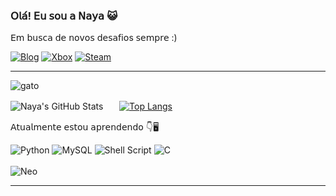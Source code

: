 ### 𝖮𝗅𝖺́! 𝖤𝗎 𝗌𝗈𝗎 𝖺 𝖭𝖺𝗒𝖺 😺
𝖤𝗆 𝖻𝗎𝗌𝖼𝖺 𝖽𝖾 𝗇𝗈𝗏𝗈𝗌 𝖽𝖾𝗌𝖺𝖿𝗂𝗈s 𝗌𝖾𝗆𝗉𝗋𝖾 :)

[![Blog](https://img.shields.io/badge/LinkedIn-0077B5?style=for-the-badge&logo=linkedin&logoColor=white)](https://www.linkedin.com/in/nayara-luciaslv/)
[![Xbox](https://img.shields.io/badge/Xbox-%23107C10.svg?style=for-the-badge&logo=Xbox&logoColor=white)](https:///)
[![Steam](https://img.shields.io/badge/steam-%23000000.svg?style=for-the-badge&logo=steam&logoColor=white)](https:///)
<hr></hr>

![gato](https://64.media.tumblr.com/56134a48a0c622dfa3358efb19f76f47/55e4db14f878c387-c9/s500x750/2310a26d5e47fd79c6a2e14e054c26fd75083c27.gifv)


![Naya's GitHub Stats](https://github-readme-stats.vercel.app/api?username=nayara-lucia&show_icons=true&theme=highcontrast)ㅤㅤ[![Top Langs](https://github-readme-stats.vercel.app/api/top-langs/?username=nayara-lucia&theme=highcontrast)](https://github.com/nayara-lucia/github-readme-stats)


𝖠𝗍𝗎𝖺𝗅𝗆𝖾𝗇𝗍𝖾 𝖾𝗌𝗍𝗈𝗎 𝖺𝗉𝗋𝖾𝗇𝖽𝖾𝗇𝖽𝗈 👇🖥

![Python](https://img.shields.io/badge/Python-3776AB?style=for-the-badge&logo=python&logoColor=white)
![MySQL](https://img.shields.io/badge/mysql-%2300f.svg?style=for-the-badge&logo=mysql&logoColor=white)
![Shell Script](https://img.shields.io/badge/shell_script-%23121011.svg?style=for-the-badge&logo=gnu-bash&logoColor=white)
![C](https://img.shields.io/badge/c-%2300599C.svg?style=for-the-badge&logo=c&logoColor=white)
<br></br>
![Neo](https://media.tenor.com/yJGHlWjzPBMAAAAC/matrix-neo.gif)
<hr></hr>




